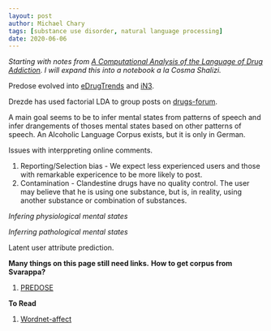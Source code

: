 ```yaml
---
layout: post
author: Michael Chary
tags: [substance use disorder, natural language processing]
date: 2020-06-06
---
```



_Starting with notes from [A Computational Analysis of the Language of Drug Addiction](http://www.aclweb.org/anthology/E17-2022). 
I will expand this into a notebook a la Cosma Shalizi._

Predose evolved into [eDrugTrends](https://medicine.wright.edu/citar/edrugtrends) and [iN3](https://medicine.wright.edu/citar/nida-national-early-warning-system-network-in3-an-innovative-approach).

Drezde has used factorial LDA to group posts on [drugs-forum](www.drugs-forum.com). 

A main goal seems to be to infer mental states from patterns of speech and infer drangements of thoses mental states based on other patterns of speech. An Alcoholic Language Corpus exists, but it is only in German. 

Issues with interppreting online comments. 
1. Reporting/Selection bias - We expect less experienced users and those with remarkable expericence to be more likely to post. 
1. Contamination - Clandestine drugs have no quality control. The user may believe that he is using one substance, but is, in reality, using another substance or combination of substances. 

_Infering physiological mental states_

_Inferring pathological mental states_

Latent user attribute prediction. 


**Many things on this page still need links.**
**How to get corpus from Svarappa?**

1. [PREDOSE](../docs/predose.pdf)

**To Read**
1. [Wordnet-affect](http://wndomains.fbk.eu/wnaffect.html)

